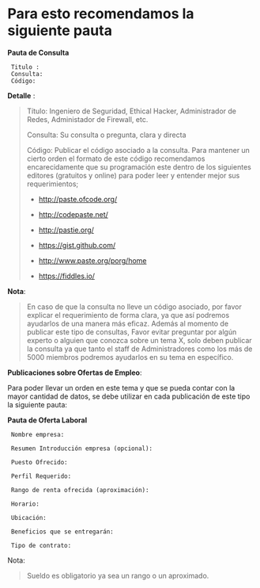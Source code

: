 Para esto recomendamos la siguiente pauta
======

**Pauta de Consulta**

     Titulo :
     Consulta:
     Código:

**Detalle** :
>
>
>
> Título: Ingeniero de Seguridad, Ethical Hacker, Administrador de Redes, Administador de Firewall, etc.
>
> Consulta: Su consulta o pregunta, clara y directa
>
> Código: Publicar el código asociado a la consulta. Para mantener un
> cierto orden el  formato de este código recomendamos encarecidamente que su  programación este  dentro de los siguientes 
editores (gratuitos y online) para poder leer y entender mejor sus requerimientos;
>
>  - http://paste.ofcode.org/
>
>  - http://codepaste.net/
>
>  - http://pastie.org/
>
>  - https://gist.github.com/
>
>  - http://www.paste.org/porg/home
>
>  - https://fiddles.io/
>
 **Nota**:
> En caso de que la consulta no lleve un código asociado, por favor
> explicar el  requerimiento de forma clara, ya que así podremos ayudarlos de una manera más eficaz.  Además al momento de 
publicar este tipo de consultas, Favor evitar preguntar por algún experto o alguien que conozca sobre un tema X, solo deben
publicar la consulta  ya que tanto el staff de Administradores como los más de 5000 miembros podremos  ayudarlos en su tema
en específico.

**Publicaciones sobre Ofertas de Empleo**:

Para poder llevar un orden en este tema y que se pueda contar con la mayor cantidad de datos, se debe utilizar en cada
publicación de este tipo la siguiente pauta:

**Pauta de Oferta Laboral**



     Nombre empresa:

     Resumen Introducción empresa (opcional):

     Puesto Ofrecido:

     Perfil Requerido:

     Rango de renta ofrecida (aproximación):

     Horario:

     Ubicación:

     Beneficios que se entregarán:

     Tipo de contrato:

Nota:

> Sueldo es obligatorio ya sea un rango o un aproximado.
